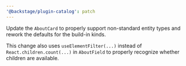 ```yaml
---
'@backstage/plugin-catalog': patch
---
```


Update the `AboutCard` to properly support non-standard entity types and rework the defaults for the build-in kinds.

This change also uses `useElementFilter(...)` instead of `React.children.count(...)` in `AboutField` to properly recognize whether children are available.
